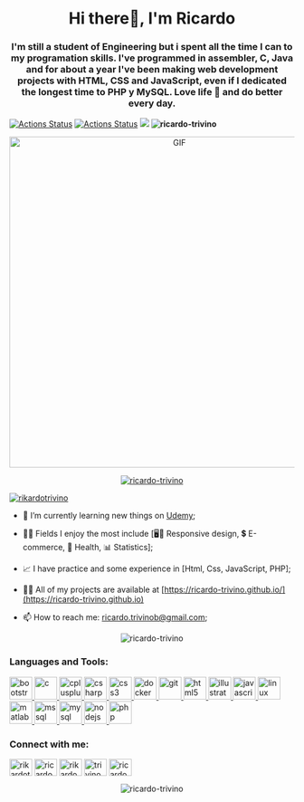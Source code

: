 <h1 align="center">Hi there👋, I'm Ricardo</h1>
<h3 align="center">I'm still a student of Engineering but i spent all the time I can to my programation skills. I've programmed in assembler, C, Java and for about a year I've been making web development projects with HTML, CSS and JavaScript, even if I dedicated the longest time to PHP y MySQL. Love life 🎉 and do better every day.</h3>

[![Actions Status](https://github.com/ricardo-trivino/ricardo-trivino/workflows/wakatime-stats/badge.svg)](https://github.com/ricardo-trivino/ricardo-trivino/actions)
[![Actions Status](https://github.com/ricardo-trivino/ricardo-trivino/workflows/update-gh-activity/badge.svg)](https://github.com/ricardo-trivino/ricardo-trivino/actions)
![](https://visitor-badge.glitch.me/badge?page_id=ricardo-trivino.ricardo-trivino)
<b align="left"><img src="https://komarev.com/ghpvc/?username=ricardo-trivino&label=Profile%20views&color=0e75b6&style=flat" alt="ricardo-trivino" /> </b>

<p align="center">
<img align="center" alt="GIF" src="https://cdn.elgrupoinformatico.com/Noticias/2019/12/happy-new-year-botella-480x320.gif" width="585" />
</p>

<p align="center"> <a href="https://github.com/ryo-ma/github-profile-trophy"><img src="https://github-profile-trophy.vercel.app/?username=ricardo-trivino&theme=darkhub&row=1&column=7" alt="ricardo-trivino" /></a> </p>

<p align="left"> <a href="https://twitter.com/rikardotrivino" target="blank"><img src="https://img.shields.io/twitter/follow/rikardotrivino?logo=twitter&style=for-the-badge" alt="rikardotrivino" /></a> </p>

- 📖 I’m currently learning new things on [Udemy](https://www.udemy.com/);

- 👨‍💻 Fields I enjoy the most include [🖥️📲 Responsive design, 💲 E-commerce, 💉 Health, 📊 Statistics];

- 📈 I have practice and some experience in [Html, Css, JavaScript, PHP];

- 👨‍💻 All of my projects are available at [https://ricardo-trivino.github.io/](https://ricardo-trivino.github.io)

- 📫 How to reach me: <ricardo.trivinob@gmail.com>;

<p align="center"><img align="center" src="https://github-readme-stats.vercel.app/api/top-langs?username=ricardo-trivino&show_icons=true&locale=en&layout=compact&theme=midnight-purple" alt="ricardo-trivino" /></p>

<h3 align="left">Languages and Tools:</h3>
<p align="left"> <a href="https://getbootstrap.com" target="_blank"> <img src="https://devicons.github.io/devicon/devicon.git/icons/bootstrap/bootstrap-plain.svg" alt="bootstrap" width="40" height="40"/> </a> <a href="https://www.cprogramming.com/" target="_blank"> <img src="https://devicons.github.io/devicon/devicon.git/icons/c/c-original.svg" alt="c" width="40" height="40"/> </a> <a href="https://www.w3schools.com/cpp/" target="_blank"> <img src="https://devicons.github.io/devicon/devicon.git/icons/cplusplus/cplusplus-original.svg" alt="cplusplus" width="40" height="40"/> </a> <a href="https://www.w3schools.com/cs/" target="_blank"> <img src="https://devicons.github.io/devicon/devicon.git/icons/csharp/csharp-original.svg" alt="csharp" width="40" height="40"/> </a> <a href="https://www.w3schools.com/css/" target="_blank"> <img src="https://devicons.github.io/devicon/devicon.git/icons/css3/css3-original-wordmark.svg" alt="css3" width="40" height="40"/> </a> <a href="https://www.docker.com/" target="_blank"> <img src="https://devicons.github.io/devicon/devicon.git/icons/docker/docker-original-wordmark.svg" alt="docker" width="40" height="40"/> </a> <a href="https://git-scm.com/" target="_blank"> <img src="https://www.vectorlogo.zone/logos/git-scm/git-scm-icon.svg" alt="git" width="40" height="40"/> </a> <a href="https://www.w3.org/html/" target="_blank"> <img src="https://devicons.github.io/devicon/devicon.git/icons/html5/html5-original-wordmark.svg" alt="html5" width="40" height="40"/> </a> <a href="https://www.adobe.com/in/products/illustrator.html" target="_blank"> <img src="https://www.vectorlogo.zone/logos/adobe_illustrator/adobe_illustrator-icon.svg" alt="illustrator" width="40" height="40"/> </a> <a href="https://developer.mozilla.org/en-US/docs/Web/JavaScript" target="_blank"> <img src="https://devicons.github.io/devicon/devicon.git/icons/javascript/javascript-original.svg" alt="javascript" width="40" height="40"/> </a> <a href="https://www.linux.org/" target="_blank"> <img src="https://devicons.github.io/devicon/devicon.git/icons/linux/linux-original.svg" alt="linux" width="40" height="40"/> </a> <a href="https://www.mathworks.com/" target="_blank"> <img src="https://raw.githubusercontent.com/simple-icons/simple-icons/master/icons/mathworks.svg" alt="matlab" width="40" height="40"/> </a> <a href="https://www.microsoft.com/en-us/sql-server" target="_blank"> <img src="https://cdn.worldvectorlogo.com/logos/microsoft-sql-server.svg" alt="mssql" width="40" height="40"/> </a> <a href="https://www.mysql.com/" target="_blank"> <img src="https://devicons.github.io/devicon/devicon.git/icons/mysql/mysql-original-wordmark.svg" alt="mysql" width="40" height="40"/> </a> <a href="https://nodejs.org" target="_blank"> <img src="https://devicons.github.io/devicon/devicon.git/icons/nodejs/nodejs-original-wordmark.svg" alt="nodejs" width="40" height="40"/> </a> <a href="https://www.php.net" target="_blank"> <img src="https://devicons.github.io/devicon/devicon.git/icons/php/php-original.svg" alt="php" width="40" height="40"/> </a> </p>

<h3 align="left">Connect with me:</h3>
<p align="left">
<a href="https://twitter.com/rikardotrivino" {:target="_blank"}><img align="center" src="https://cdn.jsdelivr.net/npm/simple-icons@3.0.1/icons/twitter.svg" alt="rikardotrivino" height="30" width="40" /></a>
<a href="https://linkedin.com/in/ricardo-triviño-8933a7148" target="blank"><img align="center" src="https://cdn.jsdelivr.net/npm/simple-icons@3.0.1/icons/linkedin.svg" alt="ricardo-triviño-8933a7148" height="30" width="40" /></a>
<a href="https://fb.com/rikardo.trivino" target="blank"><img align="center" src="https://cdn.jsdelivr.net/npm/simple-icons@3.0.1/icons/facebook.svg" alt="rikardo.trivino" height="30" width="40" /></a>
<a href="https://instagram.com/trivino.ricardo" target="blank"><img align="center" src="https://cdn.jsdelivr.net/npm/simple-icons@3.0.1/icons/instagram.svg" alt="trivino.ricardo" height="30" width="40" /></a>
<a href="https://www.youtube.com/channel/UC2IjZAxijhDc4B_N1hPb9gg" target="blank"><img align="center" src="https://cdn.jsdelivr.net/npm/simple-icons@3.0.1/icons/youtube.svg" alt="ricardo triviño" height="30" width="40" /></a>
</p>

<p align="center"><img align="center" src="https://github-readme-stats.vercel.app/api?username=ricardo-trivino&show_icons=true&locale=en&theme=midnight-purple" alt="ricardo-trivino"/></p>
